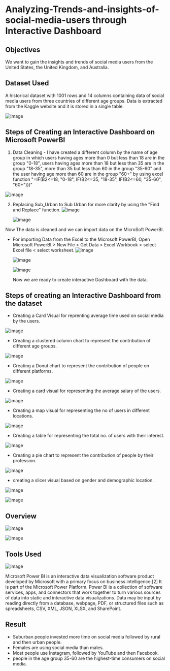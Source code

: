 # Analyzing-Trends-and-insights-of-social-media-users through Interactive Dashboard


## Objectives
We want to gain the insights and trends of social media users from the United States, the United Kingdom, and Australia. 

## Dataset Used
A historical dataset with 1001 rows and 14 columns containing data of social media users from three countries of different age groups. Data is extracted from the Kaggle website and it is stored in a single table.

![image](https://github.com/Sauravsingh0049/Data-Analysis-with-MySQL/assets/155745836/0f766b2c-a2b5-48bd-9c71-d6de94a34dd8)


## Steps of Creating an Interactive Dashboard on Microsoft PowerBI

1. Data Cleaning - I have created a different column by the name of age group in which users having ages more than 0 but less than 18 are in the group "0-18", users having ages more than 18 but less than 35 are in the group "18-35", more than 35 but less than 60 in the group "35-60" and the user having age more than 60 are in the group "60+" by using excel function "=IF(B2<=18, "0-18", IF(B2<=35, "18-35", IF(B2<=60, "35-60", "60+")))"
   
![image](https://github.com/Sauravsingh0049/Analyzing-Trends-and-insights-of-social-media-users/assets/155745836/ae6f0140-c61c-4636-8605-6c518d4b9f4b)

2. Replacing Sub_Urban to Sub Urban for more clarity by using the "Find and Replace" function.
   ![image](https://github.com/Sauravsingh0049/Analyzing-Trends-and-insights-of-social-media-users/assets/155745836/b8f04898-9b3d-4cda-9ef2-e628dce2a3d7)

   ![image](https://github.com/Sauravsingh0049/Analyzing-Trends-and-insights-of-social-media-users/assets/155745836/f186d226-ee9c-4663-9420-1b7a556d8830)

Now The data is cleaned and we can import data on the MicroSoft PowerBI.
- For importing Data from the Excel to the Microsoft PowerBI,
  Open Microsoft PowerBI > New File > Get Data > Excel Workbook > select Excel file < select worksheet.
  ![image](https://github.com/Sauravsingh0049/Analyzing-Trends-and-insights-of-social-media-users/assets/155745836/0805f1d9-893a-4ce2-8e4d-df26adda9de8)

  ![image](https://github.com/Sauravsingh0049/Analyzing-Trends-and-insights-of-social-media-users/assets/155745836/f6bd424c-221c-44a8-8fe7-ca21866ed248)

  ![image](https://github.com/Sauravsingh0049/Analyzing-Trends-and-insights-of-social-media-users/assets/155745836/31ed4110-be5d-4f38-9f5a-40df1432eb7c)

  Now we are ready to create interactive Dashboard with the data.

## Steps of creating an Interactive Dashboard from the dataset

- Creating a Card Visual for reprenting average time used on social media by the users.

![image](https://github.com/Sauravsingh0049/Analyzing-Trends-and-insights-of-social-media-users/assets/155745836/99bff980-718f-477d-9c5a-6655f7aae117)


- Creating a clustered column chart to represent the contribution of different age groups.
  
![image](https://github.com/Sauravsingh0049/Analyzing-Trends-and-insights-of-social-media-users/assets/155745836/c77ea102-cb13-4d8f-a8ab-07320ecbe20e)


- Creating a Donut chart to represent the contribution of people on different platforms.
  

![image](https://github.com/Sauravsingh0049/Analyzing-Trends-and-insights-of-social-media-users/assets/155745836/657d32f4-287d-49d3-8f99-84a150d70b09)

- Creating a card visual for representing the average salary of the users.

![image](https://github.com/Sauravsingh0049/Analyzing-Trends-and-insights-of-social-media-users/assets/155745836/d235a9bb-c1c1-4aa6-b082-08104a6ec968)



- Creating a map visual for representing the no of users in different locations.

![image](https://github.com/Sauravsingh0049/Analyzing-Trends-and-insights-of-social-media-users/assets/155745836/bcf9c657-233f-46de-ba38-5c3a3a17b080)



- Creating a table for representing the total no. of users with their interest.
  
![image](https://github.com/Sauravsingh0049/Analyzing-Trends-and-insights-of-social-media-users/assets/155745836/4aa80d32-95d7-4805-8212-64ed3858d07a)


- Creating a pie chart to represent the contribution of people by their profession.

![image](https://github.com/Sauravsingh0049/Analyzing-Trends-and-insights-of-social-media-users/assets/155745836/0023f618-2caf-4730-8b9e-34ceb8afc6b1)


- creating a slicer visual based on gender and demographic location.

![image](https://github.com/Sauravsingh0049/Analyzing-Trends-and-insights-of-social-media-users/assets/155745836/34f6017a-55bb-4d00-83b7-39d14c58bd98)

![image](https://github.com/Sauravsingh0049/Analyzing-Trends-and-insights-of-social-media-users/assets/155745836/ba2a4d2f-e068-4e70-81de-96ed6b9919a8)


## Overview
![image](https://github.com/Sauravsingh0049/Analyzing-Trends-and-insights-of-social-media-users/assets/155745836/a7e0b414-3c5c-4c8b-b9fc-4e9ce22f2a1a)

![image](https://github.com/Sauravsingh0049/Analyzing-Trends-and-insights-of-social-media-users/assets/155745836/5d8f3557-b57e-4cde-8388-1cd5d05c5a86)



## Tools Used
![image](https://github.com/Sauravsingh0049/Analyzing-Trends-and-insights-of-social-media-users/assets/155745836/0930ebb4-1abf-403b-ba6c-903b69492a58)


Microsoft Power BI is an interactive data visualization software product developed by Microsoft with a primary focus on business intelligence.[2] It is part of the Microsoft Power Platform. Power BI is a collection of software services, apps, and connectors that work together to turn various sources of data into static and interactive data visualizations. Data may be input by reading directly from a database, webpage, PDF, or structured files such as spreadsheets, CSV, XML, JSON, XLSX, and SharePoint.

## Result
- Suburban people invested more time on social media followed by rural and then urban people.
- Females are using social media than males.
- Most people use Instagram, followed by YouTube and then Facebook.
- people in the age group 35-60 are the highest-time consumers on social media.



